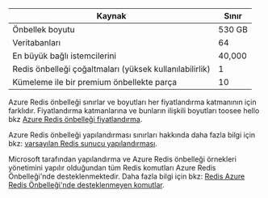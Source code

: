 | Kaynak | Sınır |
| --- | --- |
| Önbellek boyutu |530 GB |
| Veritabanları |64 |
| En büyük bağlı istemcilerini |40,000 |
| Redis önbelleği çoğaltmaları (yüksek kullanılabilirlik) |1 |
| Kümeleme ile bir premium önbellekte parça |10 |

Azure Redis önbelleği sınırlar ve boyutları her fiyatlandırma katmanının için farklıdır. Fiyatlandırma katmanlarına ve bunların ilişkili boyutları toosee hello bkz [Azure Redis önbelleği fiyatlandırma](https://azure.microsoft.com/pricing/details/cache/).

Azure Redis önbelleği yapılandırması sınırları hakkında daha fazla bilgi için bkz: [varsayılan Redis sunucu yapılandırması](../articles/redis-cache/cache-configure.md#default-redis-server-configuration).

Microsoft tarafından yapılandırma ve Azure Redis önbelleği örnekleri yönetimini yapılır olduğundan tüm Redis komutları Azure Redis Önbelleği'nde desteklenmektedir. Daha fazla bilgi için bkz: [Redis Azure Redis Önbelleği'nde desteklenmeyen komutlar](../articles/redis-cache/cache-configure.md#redis-commands-not-supported-in-azure-redis-cache).

